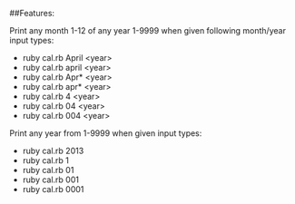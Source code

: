 ##Features:

Print any month 1-12 of any year 1-9999 when given following month/year input types:

 * ruby cal.rb April &lt;year>
 * ruby cal.rb april &lt;year>
 * ruby cal.rb Apr\* &lt;year>
 * ruby cal.rb apr\* &lt;year>
 * ruby cal.rb 4 &lt;year>
 * ruby cal.rb 04 &lt;year>
 * ruby cal.rb 004 &lt;year>

Print any year from 1-9999 when given input types:

 * ruby cal.rb 2013
 * ruby cal.rb 1
 * ruby cal.rb 01
 * ruby cal.rb 001
 * ruby cal.rb 0001
